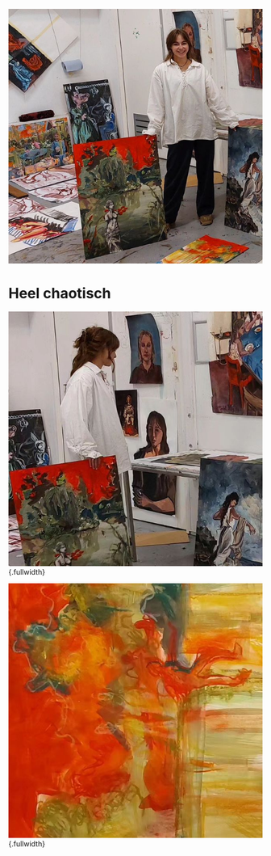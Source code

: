 ![chaotisch](../../images/chaotisch-1.jpeg)
# Heel chaotisch

![chaotisch](../../images/chaotisch-2.jpeg){.fullwidth}

![chaotisch](../../pieces/chaotisch/chaotisch.jpeg){.fullwidth}